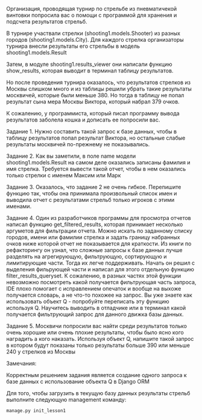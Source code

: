 Организация, проводящая турнир по стрельбе из пневматичекой винтовки попросила вас о помощи с программой для хранения 
и подсчета результатов стрельб.

В турнире участвали стрелки (shooting1.models.Shooter) из разных городов (shooting1.models.City). Для каждого стрелка 
организаторы турнира внесли результаты его стрельбы в модель shooting1.models.Result

Затем, в модуле shooting1.results_viewer они написали функцию show_results, которая выводит в терминал таблицу результатов.

Но после проведения турнира оказалось, что результатов стрелков из Москвы слишком много и из таблицы решили убрать 
такие результаты москвичей, которые были меньше 380. Но тогда в таблицу не попал результат сына мера Москвы Виктора,
который набрал 379 очков.

К сожалению, у программиста, который писал программу вывода результатов заболела кошка и дописать ее попросили вас.

Задание 1.
Нужно составить такой запрос к базе данных, чтобы в таблицу результатов попал результат Виктора, но остальные слабые 
результаты москвичей по-прежнему не показывались.

Задание 2.
Как вы заметили, в поле name модели shooting1.models.Result на самом деле оказались записаны фамилия и имя стрелка. 
Требуется вывести такой отчет, чтобы в нем оказались только стрелки с именем Максим или Марк

Задание 3.
Оказалось, что задание 2 не очень гибкое. Перепишите функцию так, чтобы она принимала произвольный список имен 
и выводила отчет с результатами стрельб только игроков с этими именами.

Задание 4.
Один из разработчиков программы для просмотра отчетов написал функцию get_filtered_results, которая принимает несколько аргуметов для 
фильтрации отчета. Можно искать по заданному списку городов, имени или фамилии стрелка и задать границу набранных 
очков ниже которой отчет не показывается для краткости. Из книги по рефакторингу он узнал, что сложные запросы к 
базе данных лучше разделять на агрегирующую, фильтрующую, сортирующую и лимитирующие части. Тогда их легче поддерживать. 
 Начать он решил с выделения фильрующей части и написал для этого отдельную функцию filter_results_queryset. К сожалению, 
 в разных частях этой функции невозможно посмотреть какой получается фильтрующая часть запроса, IDE плохо помогает 
 с исправлением опечаток и вообще на выхоже получается словарь, а не что-то похожее на запрос. Вы уже знаете как 
 использовать объект Q - попробуйте переписать эту функцию используя Q. Научитесь выводить в отладчике или в терминал 
 какой получается фильтрующий запрос для данного движка базы данных.

Задание 5.
Москвичи попросили вас найти среди результатов только очень хорошие или очень плохие результаты, чтобы было ясно кого 
наградить а кого наказать.
Используя объект Q, напишите такой запрос в котором будут показаны только результаты больше 390 или меньше 240
 у стрелков из Москвы
 

Замечания:

Корректным решением задания является создание одного запроса к базе данных с использование объекта Q в Django ORM

Для того, чтобы загрузить в текущую базу данных результаты стрельб выполните следующую management команду:

```python
manage.py init_lesson1
```
